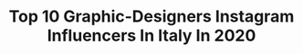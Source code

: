 ---
title: Top 10 Graphic-Designers Instagram Influencers In Italy In 2020
description: >-
  Find top graphic-designers Instagram influencers in Italy in 2020. Most popular hashtags: #italy #photography #amazing #passion.
platform: Instagram
profiles:
  - username: "carment93"
    fullname: >-
      Carmen Testa 🌸
    location: "Italy"
    followers: 15930
    engagement: 1008
    commentsToLikes: 0.055839
    id: ck8syf32fkneo0j78v2nkoosr
    verified: false
    hashtags: "#adventure, #mayycosmetics, #cosmetics, #lifestyle"
  - username: "liveasaqueen_"
    fullname: >-
      REGINA👑
    location: "Italy"
    followers: 27325
    engagement: 215
    commentsToLikes: 0.367008
    id: ck5q9ra5rckxk0i112ay17isc
    verified: false
    hashtags: "#giveaway, #creativegiveaway, #presetsbyregina, #romwe"
  - username: "michele.filippetti"
    fullname: >-
      Michele Filippetti
    location: "Italy"
    followers: 10719
    engagement: 1053
    commentsToLikes: 0.034896
    id: ck5cjrpk6vcxd0i11acj74eh9
    verified: false
    hashtags: "#winelovers, #photography, #huntgramspain, #thepinklemonade"
  - username: "savasuvo"
    fullname: >-
      𝕾𝖙𝖆𝖓𝖙𝖍𝖊𝖗𝖛𝖘𝖘𝖎𝖆𝖓
    location: "Italy"
    followers: 10127
    engagement: 588
    commentsToLikes: 0.050205
    id: ck5zte2wd08a10i14lmiz8yle
    verified: false
    hashtags: "#russian, #fashionstyle, #deep, #people"
  - username: "_mirko_speranza_"
    fullname: >-
      Mirko • CONTENT CREATOR • MUA
    location: "Italy"
    followers: 6387
    engagement: 652
    commentsToLikes: 0.190414
    id: ck8tc9c2yyqxy0j78lcnfi47b
    verified: false
    hashtags: "#fentyface, #abhshadows, #patmcgrathlabs, #skin"
  - username: "elenasessa"
    fullname: >-
      엘레나 • FASHION • TRAVEL • INSPO
    location: "Italy"
    followers: 31620
    engagement: 192
    commentsToLikes: 0.043883
    id: ck8szj7u1onm60j78s0krfemc
    verified: false
    hashtags: "#tutorial, #flowerpower, #homesweethome, #homeinterior"
  - username: "pasquale_monda"
    fullname: >-
      Pasquale Monda | Napoli
    location: "Italy"
    followers: 10568
    engagement: 1337
    commentsToLikes: 0.184430
    id: ck5zsxyc8zdzl0i14ve2r4ojl
    verified: false
    hashtags: "#italia, #food, #foodvsco, #maradona"
  - username: "massimiliano_fulgosi"
    fullname: >-
      ◭MΛSSIMILIΛNO◭
    location: "Italy"
    followers: 2141
    engagement: 3334
    commentsToLikes: 0.144427
    id: ck5q0590p4bes0i11qpwf6z81
    verified: false
    hashtags: "#antelao, #cinqueterre, #dentedelgigante, #igbelluno"
  - username: "mskevin"
    fullname: >-
      Kévin 🧔🏻✨
    location: "Italy"
    followers: 16442
    engagement: 1288
    commentsToLikes: 0.070802
    id: ck8szyo3yq87z0j78u889dsin
    verified: false
    hashtags: "#villages, #amsterdam, #puglia"
  - username: "sarah_parmeggiani"
    fullname: >-
      Sarah Parmeggiani
    location: "Italy"
    followers: 41745
    engagement: 417
    commentsToLikes: 0.228573
    id: ck6u6mcd4gfrm0j715e0q2t7z
    verified: false
    hashtags: "#womansstyle, #shoeaholic, #astronaut, #womanizer"
---